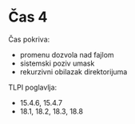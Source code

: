 # Čas 4

Čas pokriva:
- promenu dozvola nad fajlom
- sistemski poziv umask
- rekurzivni obilazak direktorijuma

TLPI poglavlja:
- 15.4.6, 15.4.7
- 18.1, 18.2, 18.3, 18.8
